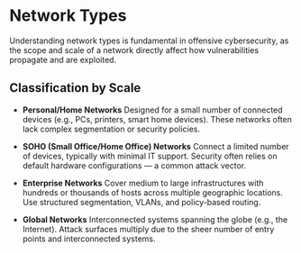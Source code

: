 # Network Types

Understanding network types is fundamental in offensive cybersecurity, as the scope and scale of a network directly affect how vulnerabilities propagate and are exploited.

## Classification by Scale

- **Personal/Home Networks**
  Designed for a small number of connected devices (e.g., PCs, printers, smart home devices). These networks often lack complex segmentation or security policies.

- **SOHO (Small Office/Home Office) Networks**
  Connect a limited number of devices, typically with minimal IT support. Security often relies on default hardware configurations — a common attack vector.

- **Enterprise Networks**
  Cover medium to large infrastructures with hundreds or thousands of hosts across multiple geographic locations. Use structured segmentation, VLANs, and policy-based routing.

- **Global Networks**
  Interconnected systems spanning the globe (e.g., the Internet). Attack surfaces multiply due to the sheer number of entry points and interconnected systems.

